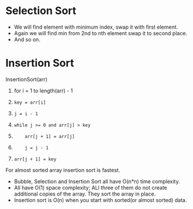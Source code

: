 # Selection Sort
- We will find element with minimum index, swap it with first element.
- Again we will find min from 2nd to nth element swap it to second place.
- And so on.

# Insertion Sort

InsertionSort(arr)
1. for i = 1 to length(arr) - 1
2.     key = arr[i]
3.     j = i - 1
4.     while j >= 0 and arr[j] > key
5.         arr[j + 1] = arr[j]
6.         j = j - 1
7.     arr[j + 1] = key

For almost sorted array insertion sort is fastest.

- Bubble, Selection and Insertion Sort all have O(n*n) time complexity.
- All have O(1) space complexity; ALl three of them do not create additional copies of the array. They sort the array in place.
- Insertion sort is O(n) when you start with sorted(or almost sorted) data.


